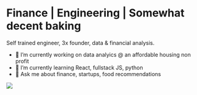 # Finance | Engineering | Somewhat decent baking

Self trained engineer, 3x founder, data & financial analysis.


- 🔭 I’m currently working on data analyics @ an affordable housing non profit
- 🌱 I’m currently learning React, fullstack JS, python
- 💬 Ask me about finance, startups, food recommendations


![](https://www.am.xyz/api/t/px)
